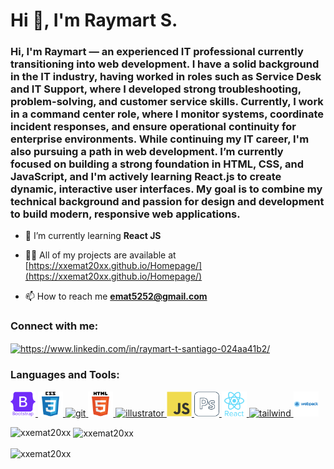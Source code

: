 <h1 align="left">Hi 👋, I'm Raymart S.</h1>
<h3 align="left">Hi, I'm Raymart — an experienced IT professional currently transitioning into web development. I have a solid background in the IT industry, having worked in roles such as Service Desk and IT Support, where I developed strong troubleshooting, problem-solving, and customer service skills. Currently, I work in a command center role, where I monitor systems, coordinate incident responses, and ensure operational continuity for enterprise environments. While continuing my IT career, I'm also pursuing a path in web development. I’m currently focused on building a strong foundation in HTML, CSS, and JavaScript, and I'm actively learning React.js to create dynamic, interactive user interfaces. My goal is to combine my technical background and passion for design and development to build modern, responsive web applications.</h3>

- 🌱 I’m currently learning **React JS**

- 👨‍💻 All of my projects are available at [https://xxemat20xx.github.io/Homepage/](https://xxemat20xx.github.io/Homepage/)

- 📫 How to reach me **emat5252@gmail.com**

<h3 align="left">Connect with me:</h3>
<p align="left">
<a href="https://linkedin.com/in/https://www.linkedin.com/in/raymart-t-santiago-024aa41b2/" target="blank"><img align="center" src="https://raw.githubusercontent.com/rahuldkjain/github-profile-readme-generator/master/src/images/icons/Social/linked-in-alt.svg" alt="https://www.linkedin.com/in/raymart-t-santiago-024aa41b2/" height="30" width="40" /></a>
</p>

<h3 align="left">Languages and Tools:</h3>
<p align="left"> <a href="https://getbootstrap.com" target="_blank" rel="noreferrer"> <img src="https://raw.githubusercontent.com/devicons/devicon/master/icons/bootstrap/bootstrap-plain-wordmark.svg" alt="bootstrap" width="40" height="40"/> </a> <a href="https://www.w3schools.com/css/" target="_blank" rel="noreferrer"> <img src="https://raw.githubusercontent.com/devicons/devicon/master/icons/css3/css3-original-wordmark.svg" alt="css3" width="40" height="40"/> </a> <a href="https://git-scm.com/" target="_blank" rel="noreferrer"> <img src="https://www.vectorlogo.zone/logos/git-scm/git-scm-icon.svg" alt="git" width="40" height="40"/> </a> <a href="https://www.w3.org/html/" target="_blank" rel="noreferrer"> <img src="https://raw.githubusercontent.com/devicons/devicon/master/icons/html5/html5-original-wordmark.svg" alt="html5" width="40" height="40"/> </a> <a href="https://www.adobe.com/in/products/illustrator.html" target="_blank" rel="noreferrer"> <img src="https://www.vectorlogo.zone/logos/adobe_illustrator/adobe_illustrator-icon.svg" alt="illustrator" width="40" height="40"/> </a> <a href="https://developer.mozilla.org/en-US/docs/Web/JavaScript" target="_blank" rel="noreferrer"> <img src="https://raw.githubusercontent.com/devicons/devicon/master/icons/javascript/javascript-original.svg" alt="javascript" width="40" height="40"/> </a> <a href="https://www.photoshop.com/en" target="_blank" rel="noreferrer"> <img src="https://raw.githubusercontent.com/devicons/devicon/master/icons/photoshop/photoshop-line.svg" alt="photoshop" width="40" height="40"/> </a> <a href="https://reactjs.org/" target="_blank" rel="noreferrer"> <img src="https://raw.githubusercontent.com/devicons/devicon/master/icons/react/react-original-wordmark.svg" alt="react" width="40" height="40"/> </a> <a href="https://tailwindcss.com/" target="_blank" rel="noreferrer"> <img src="https://www.vectorlogo.zone/logos/tailwindcss/tailwindcss-icon.svg" alt="tailwind" width="40" height="40"/> </a> <a href="https://webpack.js.org" target="_blank" rel="noreferrer"> <img src="https://raw.githubusercontent.com/devicons/devicon/d00d0969292a6569d45b06d3f350f463a0107b0d/icons/webpack/webpack-original-wordmark.svg" alt="webpack" width="40" height="40"/> </a> </p>

<p><img align="left" src="https://github-readme-stats.vercel.app/api/top-langs?username=xxemat20xx&show_icons=true&locale=en&layout=compact" alt="xxemat20xx" /></p>

<p>&nbsp;<img align="center" src="https://github-readme-stats.vercel.app/api?username=xxemat20xx&show_icons=true&locale=en" alt="xxemat20xx" /></p>

<p><img align="center" src="https://github-readme-streak-stats.herokuapp.com/?user=xxemat20xx&" alt="xxemat20xx" /></p>
